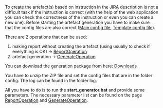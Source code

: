 To create the artefact(s) based on instruction in the JIRA description is not a difficult task if the instruction is correct (with the help of the web application you can check the correctness of the instruction or even you can create a new one).
Before starting the artefact generation you have to make sure that the config files are also correct ([Main config file](HmConfigXml.md), [Template config file](HmTemplatesConfigXml.md)).

There are 2 operations that can be used:
  1. making report without creating the artefact (using usually to check if everything is OK) -> [ReportOperation](ReportOperation.md)
  1. artefact generation -> [GenerateOperation](GenerateOperation.md)

You can download the generation package from here: [Downloads](Downloads.md)

You have to unzip the ZIP file and set the config files that are in the folder config.
The log can be found in the folder log.

All you have to do is to run the **start\_generator.bat** and provide some parameters. The necessary parameter list can be found on the page [ReportOperation](ReportOperation.md) and [GenerateOperation](GenerateOperation.md).